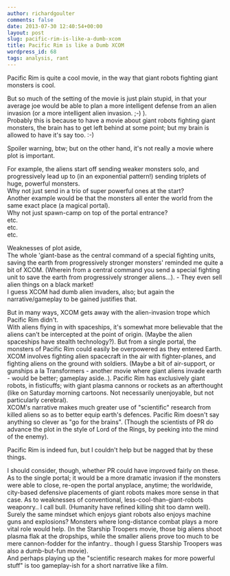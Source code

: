 ```yaml
---
author: richardgoulter
comments: false
date: 2013-07-30 12:40:54+00:00
layout: post
slug: pacific-rim-is-like-a-dumb-xcom
title: Pacific Rim is like a Dumb XCOM
wordpress_id: 68
tags: analysis, rant
---
```


Pacific Rim is quite a cool movie, in the way that giant robots fighting giant monsters is cool.

But so much of the setting of the movie is just plain stupid, in that your average joe would be able to plan a more intelligent defense from an alien invasion (or a more intelligent alien invasion. ;-) ).  
Probably this is because to have a movie about giant robots fighting giant monsters, the brain has to get left behind at some point; but my brain is allowed to have it's say too. :-)

Spoiler warning, btw; but on the other hand, it's not really a movie where plot is important.

For example, the aliens start off sending weaker monsters solo, and progressively lead up to (in an exponential pattern!) sending triplets of huge, powerful monsters.  
Why not just send in a trio of super powerful ones at the start?  
Another example would be that the monsters all enter the world from the same exact place (a magical portal).  
Why not just spawn-camp on top of the portal entrance?  
etc.  
etc.  
etc.

Weaknesses of plot aside,  
The whole 'giant-base as the central command of a special fighting units, saving the earth from progressively stronger monsters' reminded me quite a bit of XCOM. (Wherein from a central command you send a special fighting unit to save the earth from progressively stronger aliens...). - They even sell alien things on a black market!  
I guess XCOM had dumb alien invaders, also; but again the narrative/gameplay to be gained justifies that.

But in many ways, XCOM gets away with the alien-invasion trope which Pacific Rim didn't.  
With aliens flying in with spaceships, it's somewhat more believable that the aliens can't be intercepted at the point of origin. (Maybe the alien spaceships have stealth technology?). But from a single portal, the monsters of Pacific Rim could easily be overpowered as they entered Earth.  
XCOM involves fighting alien spacecraft in the air with fighter-planes, and fighting aliens on the ground with soldiers. (Maybe a bit of air-support, or gunships a la Transformers - another movie where giant aliens invade earth - would be better; gameplay aside..). Pacific Rim has exclusively giant robots, in fisticuffs; with giant plasma cannons or rockets as an afterthought (like on Saturday morning cartoons. Not necessarily unenjoyable, but not particularly cerebral).  
XCOM's narrative makes much greater use of "scientific" research from killed aliens so as to better equip earth's defences. Pacific Rim doesn't say anything so clever as "go for the brains". (Though the scientists of PR do advance the plot in the style of Lord of the Rings, by peeking into the mind of the enemy).

Pacific Rim is indeed fun, but I couldn't help but be nagged that by these things.

I should consider, though, whether PR could have improved fairly on these.  
As to the single portal; it would be a more dramatic invasion if the monsters were able to close, re-open the portal anyplace, anytime; the worldwide, city-based defensive placements of giant robots makes more sense in that case.
As to weaknesses of conventional, less-cool-than-giant-robots weaponry.. I call bull. (Humanity have refined killing shit too damn well). Surely the same mindset which enjoys giant robots also enjoys machine guns and explosions? Monsters where long-distance combat plays a more vital role would help. (In the Starship Troopers movie, those big aliens shoot plasma flak at the dropships, while the smaller aliens prove too much to be mere cannon-fodder for the infantry.. though I guess Starship Troopers was also a dumb-but-fun movie).  
And perhaps playing up the "scientific research makes for more powerful stuff" is too gameplay-ish for a short narrative like a film.
